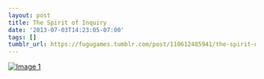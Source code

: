 ```yaml
---
layout: post
title: The Spirit of Inquiry
date: '2013-07-03T14:23:05-07:00'
tags: []
tumblr_url: https://fugugames.tumblr.com/post/110612485941/the-spirit-of-inquiry
---
```

[![Image 1](http://itshardtofondlepenguins.com/wp-content/uploads/2013/07/Image-1.jpg)](http://itshardtofondlepenguins.com/wp-content/uploads/2013/07/Image-1.jpg)
